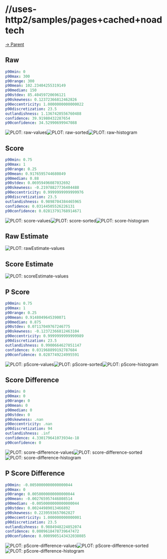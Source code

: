 
# //uses-http2/samples/pages+cached+noadtech

[→ Parent](../..)


## Raw


```yaml
p90min: 0
p90max: 300
p90range: 300
p90mean: 102.23404255319149
p90median: 150
p90stdev: 85.40459720696121
p90skewness: 0.12372366812462826
p90eccentricity: 1.0000000000000022
p90discretization: 23.5
outlandishness: 1.1367420556760488
confidence: 39.91980432287654
p90confidence: 34.52990699947088

```

![PLOT: raw-values](./raw/values.svg)![PLOT: raw-sorted](./raw/sorted.svg)![PLOT: raw-histogram](./raw/histogram.svg)
## Score


```yaml
p90min: 0.75
p90max: 1
p90range: 0.25
p90mean: 0.9176595744680849
p90median: 0.88
p90stdev: 0.06959496087032692
p90skewness: -0.21978827736404488
p90eccentricity: 0.9999999999999976
p90discretization: 23.5
outlandishness: 0.9898704384465965
confidence: 0.03144505526226131
p90confidence: 0.02813791768914671

```

![PLOT: score-values](./score/values.svg)![PLOT: score-sorted](./score/sorted.svg)![PLOT: score-histogram](./score/histogram.svg)
## Raw Estimate

![PLOT: rawEstimate-values](./rawEstimate/values.svg)
## Score Estimate

![PLOT: scoreEstimate-values](./scoreEstimate/values.svg)
## P Score


```yaml
p90min: 0.75
p90max: 1
p90range: 0.25
p90mean: 0.9148049645390071
p90median: 0.875
p90stdev: 0.07117049767246775
p90skewness: -0.12372366812463104
p90eccentricity: 0.9999999999999989
p90discretization: 23.5
outlandishness: 0.9900664627851147
confidence: 0.031968899192787684
p90confidence: 0.0287749224995591

```

![PLOT: pScore-values](./pScore/values.svg)![PLOT: pScore-sorted](./pScore/sorted.svg)![PLOT: pScore-histogram](./pScore/histogram.svg)
## Score Difference


```yaml
p90min: 0
p90max: 0
p90range: 0
p90mean: 0
p90median: 0
p90stdev: 0
p90skewness: .nan
p90eccentricity: .nan
p90discretization: 94
outlandishness: .inf
confidence: 4.330179641073934e-18
p90confidence: 0

```

![PLOT: score-difference-values](./score-difference/values.svg)![PLOT: score-difference-sorted](./score-difference/sorted.svg)![PLOT: score-difference-histogram](./score-difference/histogram.svg)
## P Score Difference


```yaml
p90min: -0.0050000000000000044
p90max: 0
p90range: 0.0050000000000000044
p90mean: -0.002765957446808514
p90median: -0.0050000000000000044
p90stdev: 0.00244989013466892
p90skewness: 0.2239593657062827
p90eccentricity: 1.000000000000001
p90discretization: 23.5
outlandishness: 0.9884948224852074
confidence: 0.0009618478739647472
p90confidence: 0.0009905143432038085

```

![PLOT: pScore-difference-values](./pScore-difference/values.svg)![PLOT: pScore-difference-sorted](./pScore-difference/sorted.svg)![PLOT: pScore-difference-histogram](./pScore-difference/histogram.svg)